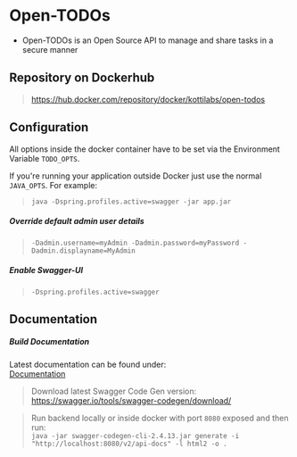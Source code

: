 # Open-TODOs
* Open-TODOs is an Open Source API to manage and share tasks in a secure manner

## Repository on Dockerhub
> https://hub.docker.com/repository/docker/kottilabs/open-todos

## Configuration
All options inside the docker container have to be set via the Environment Variable ``TODO_OPTS``.

If you're running your application outside Docker just use the normal ``JAVA_OPTS``. For example:
> ``java -Dspring.profiles.active=swagger -jar app.jar``   

##### Override default admin user details
> ``-Dadmin.username=myAdmin -Dadmin.password=myPassword -Dadmin.displayname=MyAdmin``

##### Enable Swagger-UI
> ``-Dspring.profiles.active=swagger``

## Documentation

##### Build Documentation
Latest documentation can be found under:  
[Documentation](https://htmlpreview.github.io/?https://github.com/kottilabs/Open-TODOs/blob/master/docs/index.html)

> Download latest Swagger Code Gen version:  
> https://swagger.io/tools/swagger-codegen/download/

> Run backend locally or inside docker with port ``8080`` exposed and then run:  
> ``java -jar swagger-codegen-cli-2.4.13.jar generate -i "http://localhost:8080/v2/api-docs" -l html2 -o .``